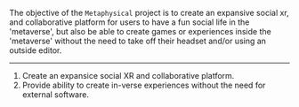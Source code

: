 
The objective  of the `Metaphysical` project is to create an expansive social xr, and collaborative platform for users to have a fun social life in the 'metaverse', but also be able to create games or experiences inside the 'metaverse' without the need to take off their headset and/or using an outside editor.

---

1. Create an expansice social XR and collaborative platform.
2. Provide ability to create in-verse experiences without the need for external software.
